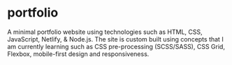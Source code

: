 # portfolio

A minimal portfolio website using technologies such as HTML, CSS, JavaScript, Netlify, & Node.js. The site is custom built using concepts that I am currently learning such as CSS pre-processing (SCSS/SASS), CSS Grid, Flexbox, mobile-first design and responsiveness.
